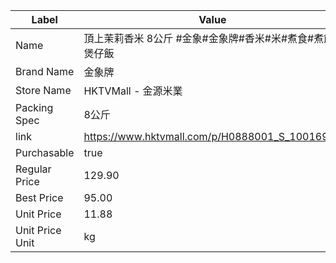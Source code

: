| Label           | Value                                          |
| --------------- | ---------------------------------------------- |
| Name            | 頂上茉莉香米 8公斤 #金象#金象牌#香米#米#煮食#煮飯#煲仔飯              |
| Brand Name      | 金象牌                                            |
| Store Name      | HKTVMall - 金源米業                                |
| Packing Spec    | 8公斤                                            |
| link            | https://www.hktvmall.com/p/H0888001_S_10016911 |
| Purchasable     | true                                           |
| Regular Price   | 129.90                                         |
| Best Price      | 95.00                                          |
| Unit Price      | 11.88                                          |
| Unit Price Unit | kg                                             |
